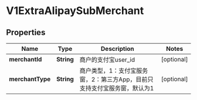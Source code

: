 
# V1ExtraAlipaySubMerchant

## Properties
Name | Type | Description | Notes
------------ | ------------- | ------------- | -------------
**merchantId** | **String** | 商户的支付宝user_id |  [optional]
**merchantType** | **String** | 商户类型，1：支付宝服务窗，2：第三方App，目前只支持支付宝服务窗，默认为1 |  [optional]



